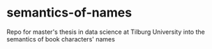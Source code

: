 # semantics-of-names
Repo for master's thesis in data science at Tilburg University into the semantics of book characters' names
